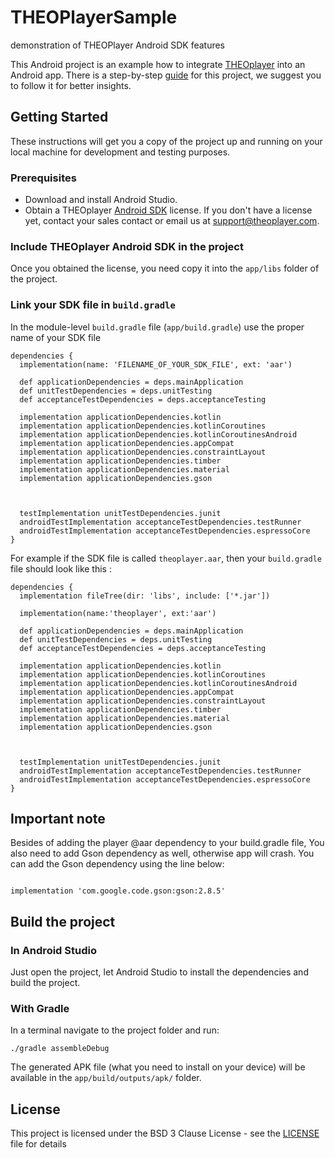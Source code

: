 # THEOPlayerSample
demonstration of THEOPlayer Android SDK features 

This Android project is an example how to integrate [THEOplayer](https://www.theoplayer.com) into an Android app.
There is a step-by-step [guide](https://support.theoplayer.com/hc/en-us/articles/360000779729-Android-Starter-Guide) for this project, we suggest you to follow it for better insights.

## Getting Started

These instructions will get you a copy of the project up and running on your local machine for development and testing purposes.

### Prerequisites

* Download and install Android Studio. 
* Obtain a THEOplayer [Android SDK](https://support.theoplayer.com/hc/en-us/categories/115000161065-SDK) license. 
If you don't have a license yet, contact your sales contact or email us at [support@theoplayer.com](mailto:support@theoplayer.com).

### Include THEOplayer Android SDK in the project

Once you obtained the license, you need copy it into the ``` app/libs ``` folder of the project.

### Link your SDK file in ```build.gradle```

In the module-level ```build.gradle``` file (```app/build.gradle```) use the proper name of your SDK file

```
dependencies {
  implementation(name: 'FILENAME_OF_YOUR_SDK_FILE', ext: 'aar')

  def applicationDependencies = deps.mainApplication
  def unitTestDependencies = deps.unitTesting
  def acceptanceTestDependencies = deps.acceptanceTesting

  implementation applicationDependencies.kotlin
  implementation applicationDependencies.kotlinCoroutines
  implementation applicationDependencies.kotlinCoroutinesAndroid
  implementation applicationDependencies.appCompat
  implementation applicationDependencies.constraintLayout
  implementation applicationDependencies.timber
  implementation applicationDependencies.material
  implementation applicationDependencies.gson



  testImplementation unitTestDependencies.junit
  androidTestImplementation acceptanceTestDependencies.testRunner
  androidTestImplementation acceptanceTestDependencies.espressoCore
}

```

For example if the SDK file is called ```theoplayer.aar```, then your ```build.gradle``` file should look like this :

```
dependencies {
  implementation fileTree(dir: 'libs', include: ['*.jar'])

  implementation(name:'theoplayer', ext:'aar')

  def applicationDependencies = deps.mainApplication
  def unitTestDependencies = deps.unitTesting
  def acceptanceTestDependencies = deps.acceptanceTesting

  implementation applicationDependencies.kotlin
  implementation applicationDependencies.kotlinCoroutines
  implementation applicationDependencies.kotlinCoroutinesAndroid
  implementation applicationDependencies.appCompat
  implementation applicationDependencies.constraintLayout
  implementation applicationDependencies.timber
  implementation applicationDependencies.material
  implementation applicationDependencies.gson



  testImplementation unitTestDependencies.junit
  androidTestImplementation acceptanceTestDependencies.testRunner
  androidTestImplementation acceptanceTestDependencies.espressoCore
}
```

## Important note

Besides of adding the player @aar dependency to your build.gradle file, You also need to add Gson dependency as well, otherwise app will crash. 
You can add the Gson dependency using the line below:

```

implementation 'com.google.code.gson:gson:2.8.5'

```




## Build the project

### In Android Studio

Just open the project, let Android Studio to install the dependencies and build the project.

### With Gradle

In a terminal navigate to the project folder and run:

```
./gradle assembleDebug
```

The generated APK file (what you need to install on your device) will be available in the ```app/build/outputs/apk/``` folder.


## License

This project is licensed under the BSD 3 Clause License - see the [LICENSE](LICENSE) file for details


